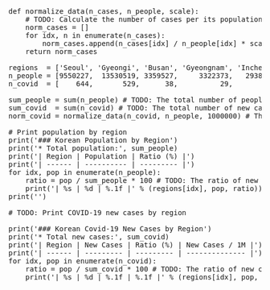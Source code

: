 <pre>
def normalize_data(n_cases, n_people, scale):
    # TODO: Calculate the number of cases per its population
    norm_cases = []
    for idx, n in enumerate(n_cases):
        norm_cases.append(n_cases[idx] / n_people[idx] * scale)
    return norm_cases

regions  = ['Seoul', 'Gyeongi', 'Busan', 'Gyeongnam', 'Incheon', 'Gyeongbuk', 'Daegu', 'Chungnam', 'Jeonnam', 'Jeonbuk', 'Chungbuk', 'Gangwon', 'Daejeon', 'Gwangju', 'Ulsan', 'Jeju', 'Sejong']
n_people = [9550227,  13530519, 3359527,     3322373,   2938429,     2630254, 2393626,    2118183,   1838353,   1792476,    1597179,   1536270,   1454679,   1441970, 1124459, 675883,   365309] # 2021-08
n_covid  = [    644,       529,      38,          29,       148,          28,      41,         62,        23,        27,         27,        33,        16,        40,      20,      5,        4] # 2021-09-21

sum_people = sum(n_people) # TODO: The total number of people
sum_covid  = sum(n_covid) # TODO: The total number of new cases
norm_covid = normalize_data(n_covid, n_people, 1000000) # The new cases per 1 million people

# Print population by region
print('### Korean Population by Region')
print('* Total population:', sum_people)
print('| Region | Population | Ratio (%) |')
print('| ------ | ---------- | --------- |')
for idx, pop in enumerate(n_people):
    ratio = pop / sum_people * 100 # TODO: The ratio of new cases to the total
    print('| %s | %d | %.1f |' % (regions[idx], pop, ratio))
print('')

# TODO: Print COVID-19 new cases by region

print('### Korean Covid-19 New Cases by Region')
print('* Total new cases:', sum_covid)
print('| Region | New Cases | Ratio (%) | New Cases / 1M |')
print('| ------ | --------- | --------- | -------------- |')
for idx, pop in enumerate(n_covid):
    ratio = pop / sum_covid * 100 # TODO: The ratio of new cases to the total
    print('| %s | %d | %.1f | %.1f |' % (regions[idx], pop, ratio, norm_covid[idx]))
</pre>
